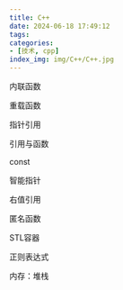 ```yaml
---
title: C++
date: 2024-06-18 17:49:12
tags:
categories:
- [技术, cpp]
index_img: img/C++/C++.jpg
---
```


内联函数

重载函数

指针引用

引用与函数

const

智能指针

右值引用

匿名函数

STL容器

正则表达式

内存：堆栈